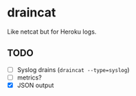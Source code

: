 # draincat

Like netcat but for Heroku logs.

## TODO

- [ ] Syslog drains (`draincat --type=syslog`)
- [ ] metrics?
- [X] JSON output  
